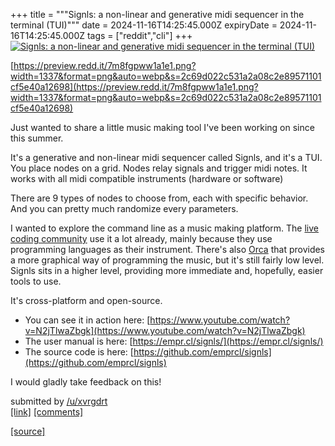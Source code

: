+++
title = """Signls: a non-linear and generative midi sequencer in the terminal (TUI)"""
date = 2024-11-16T14:25:45.000Z
expiryDate = 2024-11-16T14:25:45.000Z
tags = ["reddit","cli"]
+++
[![Signls: a non-linear and generative midi sequencer in the terminal (TUI)](https://b.thumbs.redditmedia.com/XP88ssJaBxXxuyo61qDP7izIUElbKxylSnAeTystYLA.jpg "Signls: a non-linear and generative midi sequencer in the terminal (TUI)")](https://www.reddit.com/r/commandline/comments/1gsocsj/signls_a_nonlinear_and_generative_midi_sequencer/)

[https://preview.redd.it/7m8fgpww1a1e1.png?width=1337&format=png&auto=webp&s=2c69d022c531a2a08c2e89571101cf5e40a12698](https://preview.redd.it/7m8fgpww1a1e1.png?width=1337&format=png&auto=webp&s=2c69d022c531a2a08c2e89571101cf5e40a12698)

Just wanted to share a little music making tool I've been working on since this summer.

It's a generative and non-linear midi sequencer called Signls, and it's a TUI. You place nodes on a grid. Nodes relay signals and trigger midi notes. It works with all midi compatible instruments (hardware or software)

There are 9 types of nodes to choose from, each with specific behavior. And you can pretty much randomize every parameters.

I wanted to explore the command line as a music making platform. The [live coding community](https://www.reddit.com/r/livecoding/) use it a lot already, mainly because they use programming languages as their instrument. There's also [Orca](https://100r.co/site/orca.html) that provides a more graphical way of programming the music, but it's still fairly low level. Signls sits in a higher level, providing more immediate and, hopefully, easier tools to use.

It's cross-platform and open-source.

*   You can see it in action here: [https://www.youtube.com/watch?v=N2jTlwaZbgk](https://www.youtube.com/watch?v=N2jTlwaZbgk)
*   The user manual is here: [https://empr.cl/signls/](https://empr.cl/signls/)
*   The source code is here: [https://github.com/emprcl/signls](https://github.com/emprcl/signls)

I would gladly take feedback on this!

submitted by [/u/xvrgdrt](https://www.reddit.com/user/xvrgdrt)  
[\[link\]](https://www.reddit.com/r/commandline/comments/1gsocsj/signls_a_nonlinear_and_generative_midi_sequencer/) [\[comments\]](https://www.reddit.com/r/commandline/comments/1gsocsj/signls_a_nonlinear_and_generative_midi_sequencer/)

[[source]](https://www.reddit.com/r/commandline/comments/1gsocsj/signls_a_nonlinear_and_generative_midi_sequencer/)
